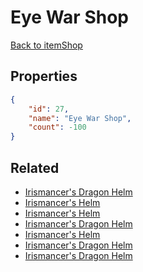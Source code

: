 # Eye War Shop

<no description available>

[Back to itemShop](../item-shops.md)

## Properties

```json
{
    "id": 27,
    "name": "Eye War Shop",
    "count": -100
}
```

## Related

- [Irismancer's Dragon Helm ](../items/731-irismancer-s-dragon-helm.md)
- [Irismancer's Helm ](../items/732-irismancer-s-helm.md)
- [Irismancer's Helm ](../items/3054-irismancer-s-helm.md)
- [Irismancer's Dragon Helm ](../items/3055-irismancer-s-dragon-helm.md)
- [Irismancer's Helm ](../items/3056-irismancer-s-helm.md)
- [Irismancer's Dragon Helm ](../items/3057-irismancer-s-dragon-helm.md)
- [Irismancer's Dragon Helm ](../items/3059-irismancer-s-dragon-helm.md)

